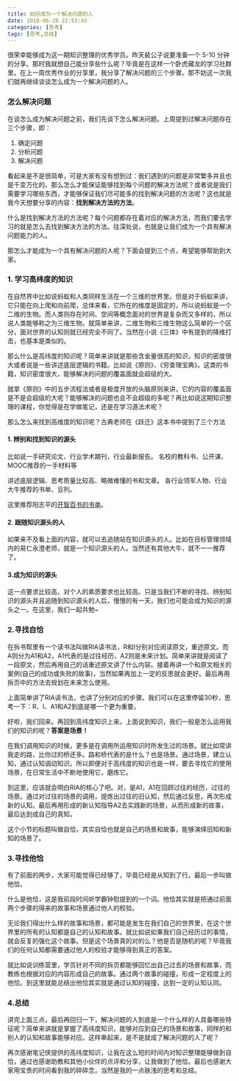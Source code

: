 ```yaml
---
title: 如何成为一个解决问题的人
date: 2018-06-28 22:53:43
categories: [思考]
tags: [思考,总结]
---
```



很荣幸能够成为这一期知识整理的优秀学员。昨天裴公子说要准备一个 5-10 分钟的分享。那时我就想自己能分享些什么呢？毕竟是在这样一个卧虎藏龙的学习社群里。在上一周优秀作业的分享里，我分享了解决问题的三个步骤。那不妨这一次我们就再继续谈谈怎么成为一个解决问题的人。

<!-- more --> 

### 怎么解决问题

在谈怎么成为解决问题之前，我们先谈下怎么解决问题。上周提到过解决问题存在三个步骤，即：
1. 确定问题
2. 分析问题
3. 解决问题

看起来是不是很简单，可是大家有没有想到过：我们遇到的问题是非常繁多并且也是千变万化的。那么怎么才能保证能够找到每个问题的解决方法呢？或者说是我们需要学习哪些东西，才能够保证我们尽可能多的找到解决问题的方法呢？这也就是我今天想要分享的内容：**找到解决方法的方法**。

什么是找到解决方法的方法呢？每个问题都存在着对应的解决方法，而我们要去学习的就是怎么去找到解决方法的方法。往深处说，也就是让我们成为一个具有解决问题能力的人。

那怎么才能成为一个具有解决问题的人呢？下面会提到三个点，希望能够帮助到大家。

### 1. 学习高纬度的知识

在自然界中比如说蚂蚁和人类同样生活在一个三维的世界里。但是对于蚂蚁来讲，它只能在向上爬和向前爬，总体来看，它所在的维度是固定的，所以说蚂蚁是一个二维的生物。而人类则存在时间、空间等概念面对的世界是复杂而又多样的，所以说人类能够称之为三维生物。就简单来讲，二维生物和三维生物这么简单的一个区分，面对世界的认知则就已经完全不同了。当然在小说《三体》中有提到的降维打击，也基本是类似的。

那么什么是高纬度的知识呢？简单来讲就是那些含金量很高的知识，知识的密度很大或者说是一些讲述底层逻辑的书籍。比如说《原则》、《穷查理宝典》。这类的书籍，知识密度很大，能够解决的问题的覆盖面就会超级的大。

就拿《原则》中的五步流程法或者是极度开放的头脑原则来讲，它的内容的覆盖面是不是会超级的大呢？能够解决的问题也会不会超级的多呢？再比如说这期知识整理的课程，你觉得是在学做笔记，还是在学习道法术呢？

那么怎么来找到高维度的知识呢？古典老师在《跃迁》这本书中提到了三个方法

#### 1. 辨别和找到知识的源头

比如说一手研究论文、行业学术期刊，行业最新报告。
名校的教科书、公开课、MOOC推荐的一手材料等

讲述底层逻辑、思考质量比较高、略微难懂的书和文章。
各行业领军人物、行业大牛推荐的书单、豆列。

这里推荐阳志平的[开智百书的书单](https://mubu.com/doc/2cYQ_z92oUfrom=groupmessage&isappinstalled=0)。
#### 2. 跟随知识源头的人

如果来不及看上面的内容，就可以去追随站在知识源头的人。比如在目标管理领域内的易仁永澄老师，就是一个知识源头的人。当然还有其他大牛，就不一一推荐了。

#### 3.成为知识的源头

这一点要求比较高，对个人的素质要求也比较高。只是当我们不断的寻找、辨别知识的源头并且追随到知识源头的人后，慢慢的有一天，我们也可能会成为知识的源头之一。在这里，我们一起共勉~
### 2.寻找自恰

在拆书帮里有一个读书法叫做RIA读书法，R和I分别对应阅读原文，重述原文。而A则分为A1和A2，A1代表的是过往经历，A2则是未来计划。简单来讲就是阅读了一段原文，然后再用自己的话重述原文讲了什么内容。接着再讲一个和原文相关的案例(自己的成功或失败的故事)，当然如果再加上一定的反思就会更好。最后再用拆页中的方法去规划在未来怎么使用。

上面简单讲了RIA读书法，也讲了分别对应的步骤。我们可以在这里停留30秒，思考一下：R、I、A1和A2到底是哪一个更为重要。

好啦，我们回来。再回到高纬度知识上来。上面说到知识，我们一般是怎么运用我们的知识的呢？**答案是场景！**

在我们调用知识的时候，更多是在调用所运用知识时所发生过的场景。就比如常讲我走的路，比你过的桥还多。路和桥代表的是什么？也是场景。通过场景，建立认知，通过认知调动知识。所以即便对于高纬度的知识也是一样，要去寻找它的使用场景，在日常生活中不断地使用它，磨炼它。

到这里，应该就会明白RIA的核心了吧。对，是A1，A1在回顾过往的经历，过往的场景。通过对过往的场景的调用，提炼出过往的旧认知，然后通过反思，再次形成新的认知。最后再用形成的新认知指导A2去实践新的场景，从而形成新的故事，最后达到成自己的真知。

这个小节的标题叫做自恰，其实自恰也就是自己的场景和故事，能够演绎旧知和新知的场景了。

### 3.寻找他恰

有了前面的两步，大家可能觉得已经够了，毕竟已经是从知到了行。最后一步叫做他恰。

什么是他恰，这是我前段时间听学霸钟慰提到的一个词。他恰其实就是把通过前面两个步骤的得来的故事和场景通过他人的校验。

无论我们得出什么样的故事和场景，都可能是发生在我们自己的世界里，在这个世界里的所有的认知都是自己的认知和故事。就比如说如果我们自己经历过的事情，就会反复的强化这个故事。但是这个场景真的对的么？他是否是随机的呢？毕竟我们的任何认知都需要通过他人的校验才能够得到真正的答案。

就比如说训练营里，学员针对不同的拆页都能够回忆出自己过去的场景和故事，而教练也根据对应的内容形成自己的故事。通过两个故事的碰撞，形成一定程度上的他恰。到这里就能总结出他恰其实就是通过认知的碰撞，达到一定的认知认同。

### 4.总结

讲完上面三点，最后再回归一下，解决问题的人到底是一个什么样的人具备哪些特征呢？简单来讲就是掌握了高纬度知识，能够对应到自己的场景和故事，同样的和别人的认知和故事能够对应。这样串起来，是不是就成了解决问题的人了呢？

再次感谢笔记侠提供的高纬度知识，让我在这么短的时间内对知识整理能够做到自恰，通过也感谢助教和其他小伙伴的点评和分享，让我做到了他恰。最后也感谢大家用宝贵的时间看到我的碎碎念，当然是我的一点肤浅的思考和总结。

